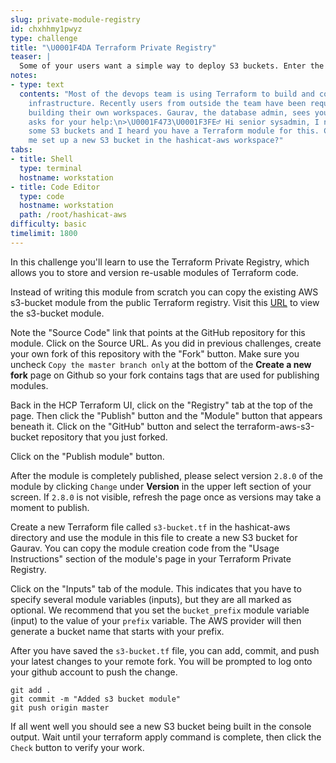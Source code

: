```yaml
---
slug: private-module-registry
id: chxhhmy1pwyz
type: challenge
title: "\U0001F4DA Terraform Private Registry"
teaser: |
  Some of your users want a simple way to deploy S3 buckets. Enter the Terraform Private Registry, in which you can store standard, re-usable Terraform code that others can use in their own workspaces.
notes:
- type: text
  contents: "Most of the devops team is using Terraform to build and configure their
    infrastructure. Recently users from outside the team have been requesting help
    building their own workspaces. Gaurav, the database admin, sees you at lunch and
    asks for your help:\n>\U0001F473\U0001F3FE‍♂️ Hi senior sysadmin, I need to configure
    some S3 buckets and I heard you have a Terraform module for this. Can you help
    me set up a new S3 bucket in the hashicat-aws workspace?"
tabs:
- title: Shell
  type: terminal
  hostname: workstation
- title: Code Editor
  type: code
  hostname: workstation
  path: /root/hashicat-aws
difficulty: basic
timelimit: 1800
---
```

In this challenge you'll learn to use the Terraform Private Registry, which allows you to store and version re-usable modules of Terraform code.

Instead of writing this module from scratch you can copy the existing AWS s3-bucket module from the public Terraform registry. Visit this [URL](https://registry.terraform.io/modules/terraform-aws-modules/s3-bucket/aws) to view the s3-bucket module.

Note the "Source Code" link that points at the GitHub repository for this module. Click on the Source URL. As you did in previous challenges, create your own fork of this repository with the "Fork" button.
Make sure you uncheck `Copy the master branch only` at the bottom of the **Create a new fork** page on Github so your fork contains tags that are used for publishing modules.

Back in the HCP Terraform UI, click on the "Registry" tab at the top of the page. Then click the "Publish" button and the "Module" button that appears beneath it. Click on the "GitHub" button and select the terraform-aws-s3-bucket repository that you just forked.

Click on the "Publish module" button.

After the module is completely published, please select version `2.8.0` of the module by clicking `Change` under **Version** in the upper left section of your screen. If `2.8.0` is not visible, refresh the page once as versions may take a moment to publish.

Create a new Terraform file called `s3-bucket.tf` in the hashicat-aws directory and use the module in this file to create a new S3 bucket for Gaurav. You can copy the module creation code from the "Usage Instructions" section of the module's page in your Terraform Private Registry.

Click on the "Inputs" tab of the module. This indicates that you have to specify several module variables (inputs), but they are all marked as optional. We recommend that you set the `bucket_prefix` module variable (input) to the value of your `prefix` variable. The AWS provider will then generate a bucket name that starts with your prefix.

After you have saved the `s3-bucket.tf` file, you can add, commit, and push your latest changes to your remote fork. You will be prompted to log onto your github account to push the change.

```
git add .
git commit -m "Added s3 bucket module"
git push origin master
```

If all went well you should see a new S3 bucket being built in the console output. Wait until your terraform apply command is complete, then click the `Check` button to verify your work.